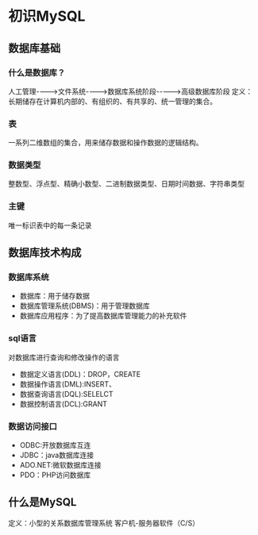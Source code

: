 # 初识MySQL

## 数据库基础

### 什么是数据库？
人工管理---->文件系统---->数据库系统阶段----->高级数据库阶段
定义：长期储存在计算机内部的、有组织的、有共享的、统一管理的集合。

### 表
一系列二维数组的集合，用来储存数据和操作数据的逻辑结构。

### 数据类型
整数型、浮点型、精确小数型、二进制数据类型、日期时间数据、字符串类型

### 主键
唯一标识表中的每一条记录

## 数据库技术构成

### 数据库系统
* 数据库：用于储存数据
* 数据库管理系统(DBMS)：用于管理数据库
* 数据库应用程序：为了提高数据库管理能力的补充软件

### sql语言
对数据库进行查询和修改操作的语言
* 数据定义语言(DDL)：DROP，CREATE
* 数据操作语言(DML):INSERT、
* 数据查询语言(DQL):SELELCT
* 数据控制语言(DCL):GRANT

### 数据访问接口
* ODBC:开放数据库互连
* JDBC：java数据库连接
* ADO.NET:微软数据库连接
* PDO：PHP访问数据库

## 什么是MySQL
定义：小型的关系数据库管理系统
客户机-服务器软件（C/S）

